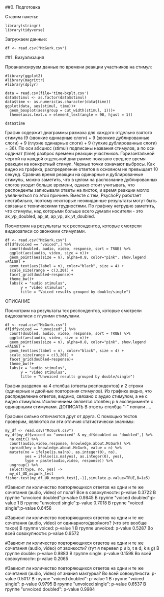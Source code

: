 ##0. Подготовка

Ставим пакеты:
```{r}
library(stringr)
library(tidyverse)
```
Загружаем данные:
```{r}
df <- read.csv("McGurk.csv")
```

##1. Визуализация

Проанализируем данные по времени реакции участников на стимул:

```{r}
#library(ggplot2)
#library(magrittr)
#library(dplyr)

data = read.csv(file='time-bxplt.csv')
data$stimul <- as.factor(data$stimul)
data$time <- as.numeric(as.character(data$time))
ggplot(data, aes(stimul, time))+
  geom_boxplot(aes(group = cut_width(stimul, 1)))+
  theme(axis.text.x = element_text(angle = 90, hjust = 1))

data$time
```
График содержит диаграммы размаха для каждого отдельно взятого стимула (9 (звонкие одинарные слоги) + 9 (звонкие дублированные слоги) + 9 (глухие одинарные слоги) + 9 (гулхие дублированные слоги) = 36). По оси абсцисс (stimul) подписаны названия стимулов, а по оси ординат (time) разброс времени реакции участников. Горизонтальной чертой на каждой отдельной диаграмме показано среднее время реакции на конкретный стимул. Черные точки означают выбросы.
Как видно из графика, распределение ответов в основном не превыщает 10 секунд. Сравнив время реакции на одинарные и дублированные стимулы, можно заметить, что в целом на распознание дублированных слогов уходит больше времени, однако стоит учитывать, что респонденты записывали ответы на листок, и время реакции могло увеличиться по этой причине. Вместе с тем, PsychoPy работает нестабильно, поэтому некоторые неожиданные результаты могут быть связаны с техническими трудностями. По графику нетрудно заметить, что стимулы, над которыми больше всего думали носители - это ak_vp_doubled, ap_at, ap_vp, ak_vt_doubled.

Посмотрим на результаты тех респондентов, которые смотрели видеозаписи со звонкими стимулами.

```{r}
df <- read.csv("McGurk.csv")
df[df$voiced == "voiced",] %>%
  count(doubled, audio, video, response, sort = TRUE) %>% 
  ggplot(aes(audio, video, size = n))+
  geom_point(aes(size = n), alpha=0.8, color="pink", show.legend =FALSE) +
  geom_text(aes(label = n), color="black", size = 4) +
  scale_size(range = c(3,20)) +
  facet_grid(doubled~response)+
  theme_bw()+
  labs(x = "audio stimulus",
       y = "video stimulus",
       title = "Voiced results grouped by double/single")
```
ОПИСАНИЕ

Посмотрим на результаты тех респондентов, которые смотрели видеозаписи с глухими стимулами.

```{r}
df <- read.csv("McGurk.csv")
df[df$voiced == "unvoiced",] %>%
  count(doubled, audio, video, response, sort = TRUE) %>% 
  ggplot(aes(audio, video, size = n))+
  geom_point(aes(size = n), alpha=0.8, color="pink", show.legend =FALSE) +
  geom_text(aes(label = n), color="black", size = 4) +
  scale_size(range = c(3,20)) +
  facet_grid(doubled~response)+
  theme_bw()+
  labs(x = "audio stimulus",
       y = "video stimulus",
       title = "Unvoiced results grouped by double/single")
```
График разделен на 4 столбца (ответы респондентов) и 2 строки (одинарные и двойные повторения стимулов). Из графика видно, что  распределение ответов, видимо, связано с аудио стимулом, а не с видео стимулом. Исключением является столбец p в эксперименте с одинарными стимулами. ДОПИСАТЬ
В ответы столбца "-" попали ....

Графики сильно отличаются друг от друга. С помощью тестов проверим, являются ли эти отличия статистически значимы:

```{r}
my_df <- read.csv("McGurk.csv")
my_df[my_df$voiced == "unvoiced" & my_df$doubled == "doubled",] %>%
  na.omit() %>% 
  count(audio,video,response, knowledge.about.McGurk) %>% 
  spread(key = knowledge.about.McGurk, value = n) %>% 
  mutate(no = ifelse(is.na(no), as.integer(0), no),
         yes = ifelse(is.na(yes), as.integer(0), yes),
         type = paste(audio,video, response)) %>% 
  ungroup() %>% 
  select(type, no, yes) ->
  my_df_UD_mcgurk_test
fisher.test(my_df_UD_mcgurk_test[,-1],simulate.p.value=TRUE,B=1e5)
```


#Зависит ли количество повторяющихся ответов на одни и те же сочетания (audio, video) от пола?
Все в совокупности: p-value 0.3722
В группе "unvoiced doubled":p-value 0.9845
В группе "voiced doubled":p-value 1
В группе "unvoiced single":p-value 0.7018
В группе "voiced single":p-value 0.6458

#Зависит ли количество повторяющихся ответов на одни и те же сочетания (audio, video) от одинарного/двойного? (что это вообще такое)
В группе voiced: p-value 1
В группе unvoiced: p-value 0.5287
Во всей совокупности: p-value 0.9572 

#Зависит ли количество повторяющихся ответов на одни и те же сочетания (audio, video) от звонкости? (тут я перевел p и b, t в d, k в g)
В группе double: p-value 0.9883
В группе single: p-value 0.1598
Во всей совокупности: p-value 0.2065

#Зависит ли количество повторяющихся ответов на одни и те же сочетания (audio, video) от знания макгурка?
Во всей совокупности: p-value 0.5017
В группе "voiced doubled": p-value 1
В группе "voiced single": p-value 0.9795
В группе "unvoiced single": p-value 0.6537
В группе "unvoiced doubled": p-value 0.9984
